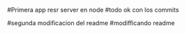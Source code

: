 #Primera app resr server en node
#todo ok con los commits

#segunda modificacion del readme
#modifficando readme